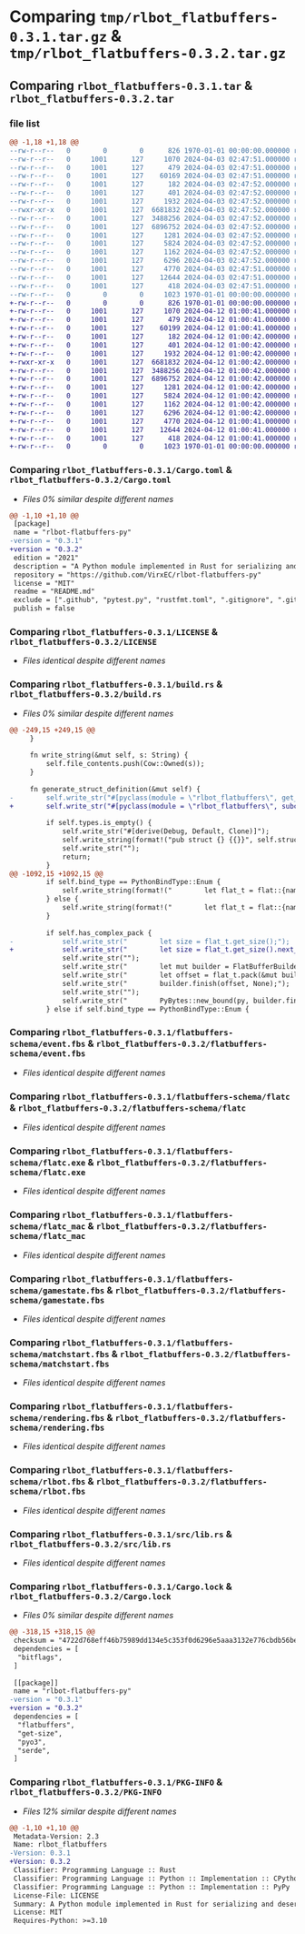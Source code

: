 # Comparing `tmp/rlbot_flatbuffers-0.3.1.tar.gz` & `tmp/rlbot_flatbuffers-0.3.2.tar.gz`

## Comparing `rlbot_flatbuffers-0.3.1.tar` & `rlbot_flatbuffers-0.3.2.tar`

### file list

```diff
@@ -1,18 +1,18 @@
--rw-r--r--   0        0        0      826 1970-01-01 00:00:00.000000 rlbot_flatbuffers-0.3.1/Cargo.toml
--rw-r--r--   0     1001      127     1070 2024-04-03 02:47:51.000000 rlbot_flatbuffers-0.3.1/LICENSE
--rw-r--r--   0     1001      127      479 2024-04-03 02:47:51.000000 rlbot_flatbuffers-0.3.1/README.md
--rw-r--r--   0     1001      127    60169 2024-04-03 02:47:51.000000 rlbot_flatbuffers-0.3.1/build.rs
--rw-r--r--   0     1001      127      182 2024-04-03 02:47:52.000000 rlbot_flatbuffers-0.3.1/flatbuffers-schema/README.md
--rw-r--r--   0     1001      127      401 2024-04-03 02:47:52.000000 rlbot_flatbuffers-0.3.1/flatbuffers-schema/comms.fbs
--rw-r--r--   0     1001      127     1932 2024-04-03 02:47:52.000000 rlbot_flatbuffers-0.3.1/flatbuffers-schema/event.fbs
--rwxr-xr-x   0     1001      127  6681832 2024-04-03 02:47:52.000000 rlbot_flatbuffers-0.3.1/flatbuffers-schema/flatc
--rw-r--r--   0     1001      127  3488256 2024-04-03 02:47:52.000000 rlbot_flatbuffers-0.3.1/flatbuffers-schema/flatc.exe
--rw-r--r--   0     1001      127  6896752 2024-04-03 02:47:52.000000 rlbot_flatbuffers-0.3.1/flatbuffers-schema/flatc_mac
--rw-r--r--   0     1001      127     1281 2024-04-03 02:47:52.000000 rlbot_flatbuffers-0.3.1/flatbuffers-schema/gamestate.fbs
--rw-r--r--   0     1001      127     5824 2024-04-03 02:47:52.000000 rlbot_flatbuffers-0.3.1/flatbuffers-schema/matchstart.fbs
--rw-r--r--   0     1001      127     1162 2024-04-03 02:47:52.000000 rlbot_flatbuffers-0.3.1/flatbuffers-schema/rendering.fbs
--rw-r--r--   0     1001      127     6296 2024-04-03 02:47:52.000000 rlbot_flatbuffers-0.3.1/flatbuffers-schema/rlbot.fbs
--rw-r--r--   0     1001      127     4770 2024-04-03 02:47:51.000000 rlbot_flatbuffers-0.3.1/src/lib.rs
--rw-r--r--   0     1001      127    12644 2024-04-03 02:47:51.000000 rlbot_flatbuffers-0.3.1/Cargo.lock
--rw-r--r--   0     1001      127      418 2024-04-03 02:47:51.000000 rlbot_flatbuffers-0.3.1/pyproject.toml
--rw-r--r--   0        0        0     1023 1970-01-01 00:00:00.000000 rlbot_flatbuffers-0.3.1/PKG-INFO
+-rw-r--r--   0        0        0      826 1970-01-01 00:00:00.000000 rlbot_flatbuffers-0.3.2/Cargo.toml
+-rw-r--r--   0     1001      127     1070 2024-04-12 01:00:41.000000 rlbot_flatbuffers-0.3.2/LICENSE
+-rw-r--r--   0     1001      127      479 2024-04-12 01:00:41.000000 rlbot_flatbuffers-0.3.2/README.md
+-rw-r--r--   0     1001      127    60199 2024-04-12 01:00:41.000000 rlbot_flatbuffers-0.3.2/build.rs
+-rw-r--r--   0     1001      127      182 2024-04-12 01:00:42.000000 rlbot_flatbuffers-0.3.2/flatbuffers-schema/README.md
+-rw-r--r--   0     1001      127      401 2024-04-12 01:00:42.000000 rlbot_flatbuffers-0.3.2/flatbuffers-schema/comms.fbs
+-rw-r--r--   0     1001      127     1932 2024-04-12 01:00:42.000000 rlbot_flatbuffers-0.3.2/flatbuffers-schema/event.fbs
+-rwxr-xr-x   0     1001      127  6681832 2024-04-12 01:00:42.000000 rlbot_flatbuffers-0.3.2/flatbuffers-schema/flatc
+-rw-r--r--   0     1001      127  3488256 2024-04-12 01:00:42.000000 rlbot_flatbuffers-0.3.2/flatbuffers-schema/flatc.exe
+-rw-r--r--   0     1001      127  6896752 2024-04-12 01:00:42.000000 rlbot_flatbuffers-0.3.2/flatbuffers-schema/flatc_mac
+-rw-r--r--   0     1001      127     1281 2024-04-12 01:00:42.000000 rlbot_flatbuffers-0.3.2/flatbuffers-schema/gamestate.fbs
+-rw-r--r--   0     1001      127     5824 2024-04-12 01:00:42.000000 rlbot_flatbuffers-0.3.2/flatbuffers-schema/matchstart.fbs
+-rw-r--r--   0     1001      127     1162 2024-04-12 01:00:42.000000 rlbot_flatbuffers-0.3.2/flatbuffers-schema/rendering.fbs
+-rw-r--r--   0     1001      127     6296 2024-04-12 01:00:42.000000 rlbot_flatbuffers-0.3.2/flatbuffers-schema/rlbot.fbs
+-rw-r--r--   0     1001      127     4770 2024-04-12 01:00:41.000000 rlbot_flatbuffers-0.3.2/src/lib.rs
+-rw-r--r--   0     1001      127    12644 2024-04-12 01:00:41.000000 rlbot_flatbuffers-0.3.2/Cargo.lock
+-rw-r--r--   0     1001      127      418 2024-04-12 01:00:41.000000 rlbot_flatbuffers-0.3.2/pyproject.toml
+-rw-r--r--   0        0        0     1023 1970-01-01 00:00:00.000000 rlbot_flatbuffers-0.3.2/PKG-INFO
```

### Comparing `rlbot_flatbuffers-0.3.1/Cargo.toml` & `rlbot_flatbuffers-0.3.2/Cargo.toml`

 * *Files 0% similar despite different names*

```diff
@@ -1,10 +1,10 @@
 [package]
 name = "rlbot-flatbuffers-py"
-version = "0.3.1"
+version = "0.3.2"
 edition = "2021"
 description = "A Python module implemented in Rust for serializing and deserializing RLBot's flatbuffers"
 repository = "https://github.com/VirxEC/rlbot-flatbuffers-py"
 license = "MIT"
 readme = "README.md"
 exclude = [".github", "pytest.py", "rustfmt.toml", ".gitignore", ".gitmodules"]
 publish = false
```

### Comparing `rlbot_flatbuffers-0.3.1/LICENSE` & `rlbot_flatbuffers-0.3.2/LICENSE`

 * *Files identical despite different names*

### Comparing `rlbot_flatbuffers-0.3.1/build.rs` & `rlbot_flatbuffers-0.3.2/build.rs`

 * *Files 0% similar despite different names*

```diff
@@ -249,15 +249,15 @@
     }
 
     fn write_string(&mut self, s: String) {
         self.file_contents.push(Cow::Owned(s));
     }
 
     fn generate_struct_definition(&mut self) {
-        self.write_str("#[pyclass(module = \"rlbot_flatbuffers\", get_all, set_all)]");
+        self.write_str("#[pyclass(module = \"rlbot_flatbuffers\", subclass, get_all, set_all)]");
 
         if self.types.is_empty() {
             self.write_str("#[derive(Debug, Default, Clone)]");
             self.write_string(format!("pub struct {} {{}}", self.struct_name));
             self.write_str("");
             return;
         }
@@ -1092,15 +1092,15 @@
         if self.bind_type == PythonBindType::Enum {
             self.write_string(format!("        let flat_t = flat::{name}::from(self);"));
         } else {
             self.write_string(format!("        let flat_t = flat::{name}::from_gil(py, self);"));
         }
 
         if self.has_complex_pack {
-            self.write_str("        let size = flat_t.get_size();");
+            self.write_str("        let size = flat_t.get_size().next_power_of_two();");
             self.write_str("");
             self.write_str("        let mut builder = FlatBufferBuilder::with_capacity(size);");
             self.write_str("        let offset = flat_t.pack(&mut builder);");
             self.write_str("        builder.finish(offset, None);");
             self.write_str("");
             self.write_str("        PyBytes::new_bound(py, builder.finished_data())");
         } else if self.bind_type == PythonBindType::Enum {
```

### Comparing `rlbot_flatbuffers-0.3.1/flatbuffers-schema/event.fbs` & `rlbot_flatbuffers-0.3.2/flatbuffers-schema/event.fbs`

 * *Files identical despite different names*

### Comparing `rlbot_flatbuffers-0.3.1/flatbuffers-schema/flatc` & `rlbot_flatbuffers-0.3.2/flatbuffers-schema/flatc`

 * *Files identical despite different names*

### Comparing `rlbot_flatbuffers-0.3.1/flatbuffers-schema/flatc.exe` & `rlbot_flatbuffers-0.3.2/flatbuffers-schema/flatc.exe`

 * *Files identical despite different names*

### Comparing `rlbot_flatbuffers-0.3.1/flatbuffers-schema/flatc_mac` & `rlbot_flatbuffers-0.3.2/flatbuffers-schema/flatc_mac`

 * *Files identical despite different names*

### Comparing `rlbot_flatbuffers-0.3.1/flatbuffers-schema/gamestate.fbs` & `rlbot_flatbuffers-0.3.2/flatbuffers-schema/gamestate.fbs`

 * *Files identical despite different names*

### Comparing `rlbot_flatbuffers-0.3.1/flatbuffers-schema/matchstart.fbs` & `rlbot_flatbuffers-0.3.2/flatbuffers-schema/matchstart.fbs`

 * *Files identical despite different names*

### Comparing `rlbot_flatbuffers-0.3.1/flatbuffers-schema/rendering.fbs` & `rlbot_flatbuffers-0.3.2/flatbuffers-schema/rendering.fbs`

 * *Files identical despite different names*

### Comparing `rlbot_flatbuffers-0.3.1/flatbuffers-schema/rlbot.fbs` & `rlbot_flatbuffers-0.3.2/flatbuffers-schema/rlbot.fbs`

 * *Files identical despite different names*

### Comparing `rlbot_flatbuffers-0.3.1/src/lib.rs` & `rlbot_flatbuffers-0.3.2/src/lib.rs`

 * *Files identical despite different names*

### Comparing `rlbot_flatbuffers-0.3.1/Cargo.lock` & `rlbot_flatbuffers-0.3.2/Cargo.lock`

 * *Files 0% similar despite different names*

```diff
@@ -318,15 +318,15 @@
 checksum = "4722d768eff46b75989dd134e5c353f0d6296e5aaa3132e776cbdb56be7731aa"
 dependencies = [
  "bitflags",
 ]
 
 [[package]]
 name = "rlbot-flatbuffers-py"
-version = "0.3.1"
+version = "0.3.2"
 dependencies = [
  "flatbuffers",
  "get-size",
  "pyo3",
  "serde",
 ]
```

### Comparing `rlbot_flatbuffers-0.3.1/PKG-INFO` & `rlbot_flatbuffers-0.3.2/PKG-INFO`

 * *Files 12% similar despite different names*

```diff
@@ -1,10 +1,10 @@
 Metadata-Version: 2.3
 Name: rlbot_flatbuffers
-Version: 0.3.1
+Version: 0.3.2
 Classifier: Programming Language :: Rust
 Classifier: Programming Language :: Python :: Implementation :: CPython
 Classifier: Programming Language :: Python :: Implementation :: PyPy
 License-File: LICENSE
 Summary: A Python module implemented in Rust for serializing and deserializing RLBot's flatbuffers
 License: MIT
 Requires-Python: >=3.10
```


